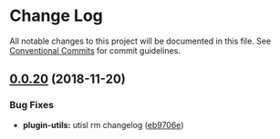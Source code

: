 # Change Log

All notable changes to this project will be documented in this file.
See [Conventional Commits](https://conventionalcommits.org) for commit guidelines.

## [0.0.20](https://github.com/BarryYan/nsp/compare/@nsp/plugin-utils@0.0.19...@nsp/plugin-utils@0.0.20) (2018-11-20)


### Bug Fixes

* **plugin-utils:** utisl rm changelog ([eb9706e](https://github.com/BarryYan/nsp/commit/eb9706e))
